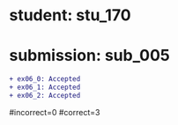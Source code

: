 # student: stu_170
# submission: sub_005

```diff
+ ex06_0: Accepted
+ ex06_1: Accepted
+ ex06_2: Accepted
```
#incorrect=0
#correct=3
